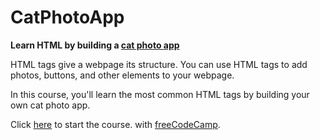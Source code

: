 # CatPhotoApp

<strong>Learn HTML by building a <a href="https://teoptl.github.io/CatPhotoApp">cat photo app</a></strong>

HTML tags give a webpage its structure. You can use HTML tags to add photos, buttons, and other elements to your webpage.

In this course, you'll learn the most common HTML tags by building your own cat photo app.

Click <a href="https://www.freecodecamp.org/learn/2022/responsive-web-design/learn-html-by-building-a-cat-photo-app/step-1">here</a> to start the course.
with <a href="https://freecodecamp.org">freeCodeCamp</a>.
